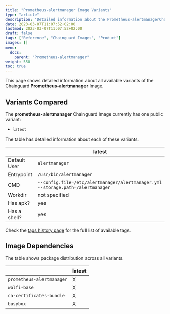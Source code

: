 ```yaml
---
title: "Prometheus-alertmanager Image Variants"
type: "article"
description: "Detailed information about the Prometheus-alertmanagerChainguard Image variants"
date: 2023-03-07T11:07:52+02:00
lastmod: 2023-03-07T11:07:52+02:00
draft: false
tags: ["Reference", "Chainguard Images", "Product"]
images: []
menu:
  docs:
    parent: "Prometheus-alertmanager"
weight: 550
toc: true
---
```


This page shows detailed information about all available variants of the Chainguard **Prometheus-alertmanager** Image.

## Variants Compared
The **prometheus-alertmanager** Chainguard Image currently has one public variant: 

- `latest`

The table has detailed information about each of these variants.

|              | latest                                                                          |
|--------------|---------------------------------------------------------------------------------|
| Default User | `alertmanager`                                                                  |
| Entrypoint   | `/usr/bin/alertmanager`                                                         |
| CMD          | `--config.file=/etc/alertmanager/alertmanager.yml --storage.path=/alertmanager` |
| Workdir      | not specified                                                                   |
| Has apk?     | yes                                                                             |
| Has a shell? | yes                                                                             |

Check the [tags history page](/chainguard/chainguard-images/reference/prometheus-alertmanager/tags_history/) for the full list of available tags.
## Image Dependencies
The table shows package distribution across all variants.

|                           | latest |
|---------------------------|--------|
| `prometheus-alertmanager` | X      |
| `wolfi-base`              | X      |
| `ca-certificates-bundle`  | X      |
| `busybox`                 | X      |
